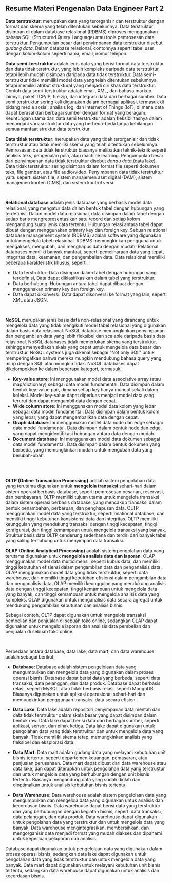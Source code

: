 ## Resume Materi Pengenalan Data Engineer Part 2

**Data terstruktur**: merupakan data yang terorganisir dan terstruktur dengan format dan skema yang telah ditentukan sebelumnya. Data terstruktur disimpan di dalam database relasional (RDBMS) diproses menggunakan bahasa SQL (Structured Query Language) atau tools pemrosesan data terstruktur. Pengumpulan besar dari penyimpanan data terstruktur disebut *gudang data*. Dalam database relasional, contohnya seperti tabel user dengan kolom-kolom seperti nama, email, nomor telepon.

**Data semi-terstruktur** adalah jenis data yang berisi format data terstruktur dan data tidak terstruktur, yang lebih kompleks daripada data terstruktur, tetapi lebih mudah disimpan daripada data tidak terstruktur. Data semi-terstruktur tidak memiliki model data yang telah ditentukan sebelumnya, tetapi memiliki atribut struktural yang menjadi ciri khas data terstruktur. Contoh data semi-terstruktur adalah email, XML, dan bahasa markup lainnya, paket TCP/IP, file zip, dan integrasi data dari berbagai sumber. Data semi terstruktur sering kali digunakan dalam berbagai aplikasi, termasuk di bidang media sosial, analisis log, dan Internet of Things (IoT), di mana data dapat berasal dari berbagai sumber dengan format yang beragam. Keuntungan utama dari data semi terstruktur adalah fleksibilitasnya dalam menangani variasi struktur data yang berbeda-beda tanpa kehilangan semua manfaat struktur data terstruktur.

**Data tidak terstruktur**: merupakan data yang tidak terorganisir dan tidak terstruktur atau tidak memiliki skema yang telah ditentukan sebelumnya. Pemrosesan data tidak terstruktur biasanya melibatkan teknik-teknik seperti analisis teks, pengenalan pola, atau machine learning. Pengumpulan besar dari penyimpanan data tidak terstruktur disebut *danau data* (data lake). Data tidak terstruktur sering disimpan dalam format file seperti dokumen teks, file gambar, atau file audio/video. Penyimpanan data tidak terstruktur yaitu seperti sistem file, sistem manajemen aset digital (DAM), sistem manajemen konten (CMS), dan sistem kontrol versi.


<br>

**Relational database** adalah jenis database yang berbasis model data relasional, yang mengatur data dalam bentuk tabel dengan hubungan yang terdefinisi. Dalam model data relasional, data disimpan dalam tabel dengan setiap baris mengrepresentasikan satu record dan setiap kolom mengandung suatu jenis data tertentu. Hubungan relasi antara tabel dapat dibuat dengan menggunakan primary key dan foreign key. Sebuah relational database management system (RDBMS) adalah software yang digunakan untuk mengelola tabel relasional. RDBMS memungkinkan pengguna untuk mengakses, mengubah, dan menghapus data dengan mudah. Relational databases memiliki banyak manfaat, seperti pemeliharaan data yang tepat, integritas data, keamanan, dan pengembalian data. Data relasional memiliki beberapa karakteristik khusus, seperti:
- Data terstruktur: Data disimpan dalam tabel dengan hubungan yang terdefinisi, Data dapat diklasifikasikan dalam tabel yang terstruktur.
- Data berhubung: Hubungan antara tabel dapat dibuat dengan menggunakan primary key dan foreign key.
- Data dapat dikonversi: Data dapat dikonversi ke format yang lain, seperti XML atau JSON.

<br>

**NoSQL** merupakan jenis basis data non-relasional yang dirancang untuk mengelola data yang tidak mengikuti model tabel relasional yang digunakan dalam basis data relasional. NoSQL database memungkinkan penyimpanan dan pengambilan data yang lebih fleksibel dan scalable daripada basis data relasional. NoSQL databases tidak memerlukan skema yang terstruktur, sehingga menyediakan skala yang cepat untuk mengelola data besar dan terstruktur. NoSQL systems juga dikenal sebagai "Not only SQL" untuk memperingatkan bahwa mereka mungkin mendukung bahasa query yang mirip dengan SQL atau mungkin tidak.
NoSQL databases dapat dikelompokkan ke dalam beberapa kategori, termasuk:
- **Key-value store**: Ini menggunakan model data associative array (atau map/dictionary) sebagai data model fundamental. Data disimpan dalam bentuk key-value pair, dimana setiap key hanya muncul sekali dalam koleksi. Model key-value dapat diperluas menjadi model data yang terurut dan dapat mengambil data dengan cepat.
- **Wide column store**: Ini menggunakan model data kolom yang lebar sebagai data model fundamental. Data disimpan dalam bentuk kolom yang lebar, yang dapat mengembalikan data dengan cepat.
- **Graph database**: Ini menggunakan model data node dan edge sebagai data model fundamental. Data disimpan dalam bentuk node dan edge, yang dapat mengidentifikasi hubungan antara data dengan mudah.
- **Document database**: Ini menggunakan model data dokumen sebagai data model fundamental. Data disimpan dalam bentuk dokumen yang berbeda, yang memungkinkan mudah untuk mengubah data yang berubah-ubah.

<br><br>

**OLTP (Online Transaction Processing)** adalah sistem pengolahan data yang terutama digunakan untuk **mengelola transaksi** sehari-hari dalam sistem operasi berbasis database, seperti pemrosesan pesanan, reservasi, dan pembayaran. OLTP memiliki tujuan utama untuk mengelola transaksi dalam sistem operasi berbasis database, yang mencakup transaksi dalam bentuk penambahan, perbaruan, dan penghapusan data. OLTP menggunakan model data yang terstruktur, seperti relational database, dan memiliki tinggi kebutuhan konsistensi data dan integritas. OLTP memiliki keunggulan yang mendukung transaksi dengan tinggi kecepatan, tinggi konfigurasi, dan tinggi kemampuan untuk mengelola transaksi yang banyak. Struktur basis data OLTP cenderung sederhana dan terdiri dari banyak tabel yang saling terhubung untuk menyimpan data transaksi.

**OLAP (Online Analytical Processing)** adalah sistem pengolahan data yang terutama digunakan untuk **mengelola analisis data dan laporan**. OLAP menggunakan model data multidimensi, seperti kubus data, dan memiliki tinggi kebutuhan efisiensi dalam pengambilan data dan penganalisis data. OLAP menggunakan model data yang tidak terstruktur, seperti data warehouse, dan memiliki tinggi kebutuhan efisiensi dalam pengambilan data dan penganalisis data. OLAP memiliki keunggulan yang mendukung analisis data dengan tinggi kecepatan, tinggi kemampuan untuk mengelola data yang banyak, dan tinggi kemampuan untuk mengelola analisis data yang kompleks. OLAP digunakan untuk menganalisis data secara agregat untuk mendukung pengambilan keputusan dan analisis bisnis.

<p>
Sebagai contoh, OLTP dapat digunakan untuk mengelola transaksi pembelian dan penjualan di sebuah toko online, sedangkan OLAP dapat digunakan untuk mengelola laporan dan analisis data pembelian dan penjualan di sebuah toko online.
</p>
   
<br>

Perbedaan antara database, data lake, data mart, dan data warehouse adalah sebagai berikut:
- **Database**: Database adalah sistem pengelolaan data yang mengumpulkan dan mengelola data yang digunakan dalam proses operasi bisnis. Database dapat berisi data yang berbeda, seperti data transaksi, data pelanggan, dan data produk. Database dapat berbasis relasi, seperti MySQL, atau tidak berbasis relasi, seperti MongoDB. Biasanya digunakan untuk aplikasi operasional sehari-hari dan memungkinkan penggunaan transaksi data secara efisien.

- **Data Lake**: Data lake adalah repositori penyimpanan data mentah dan data tidak terstruktur dalam skala besar yang dapat disimpan dalam bentuk raw. Data lake dapat berisi data dari berbagai sumber, seperti aplikasi, sensor, dan pihak ketiga. Data lake dapat digunakan untuk pengolahan data yang tidak terstruktur dan untuk mengelola data yang banyak. Tidak memiliki skema tetap, memungkinkan analisis yang fleksibel dan eksplorasi data.

- **Data Mart**: Data mart adalah gudang data yang melayani kebutuhan unit bisnis tertentu, seperti departemen keuangan, pemasaran, atau penjualan perusahaan. Data mart dapat dibuat dari data warehouse atau data lake, dan dapat diterapkan untuk pengolahan data yang terstruktur dan untuk mengelola data yang berhubungan dengan unit bisnis tertentu. Biasanya mengandung data yang sudah diolah dan dioptimalkan untuk analisis kebutuhan bisnis tertentu.

- **Data Warehouse**: Data warehouse adalah sistem pengelolaan data yang mengumpulkan dan mengelola data yang digunakan untuk analisis dan kecerdasan bisnis. Data warehouse dapat berisi data yang terstruktur dan yang berhubungan dengan kegiatan bisnis, seperti data transaksi, data pelanggan, dan data produk. Data warehouse dapat digunakan untuk pengolahan data yang terstruktur dan untuk mengelola data yang banyak. Data warehouse mengintegrasikan, membersihkan, dan mengorganisir data menjadi format yang mudah diakses dan dipahami untuk keperluan pelaporan dan analisis.

<p>
Database dapat digunakan untuk pengelolaan data yang digunakan dalam proses operasi bisnis, sedangkan data lake dapat digunakan untuk pengolahan data yang tidak terstruktur dan untuk mengelola data yang banyak. Data mart dapat digunakan untuk melayani kebutuhan unit bisnis tertentu, sedangkan data warehouse dapat digunakan untuk analisis dan kecerdasan bisnis.
</p>
